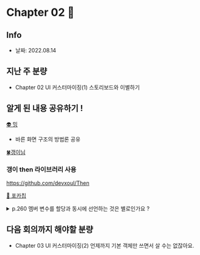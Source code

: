 # Chapter 02 🏀
## Info
- 날짜: 2022.08.14

## 지난 주 분량
* Chapter 02 UI 커스터마이징(1) 스토리보드와 이별하기

## 알게 된 내용 공유하기 !
[👽 밍](https://github.com/mingging)

* 바른 화면 구조의 방법론 공유

[🍀갱이님](https://github.com/gaeng2y)

### 갱이 then 라이브러리 사용
https://github.com/devxoul/Then

[🍟 포카칩](https://github.com/vhzkclq0705)

<details>
  <summary>  p.260 멤버 변수를 할당과 동시에 선언하는 것은 별로인가요 ? </summary>
 //commnet
</details>  



## 다음 회의까지 해야할 분량
* Chapter 03 UI 커스터마이징(2) 언제까지 기본 객체만 쓰면서 살 수는 없잖아요.
